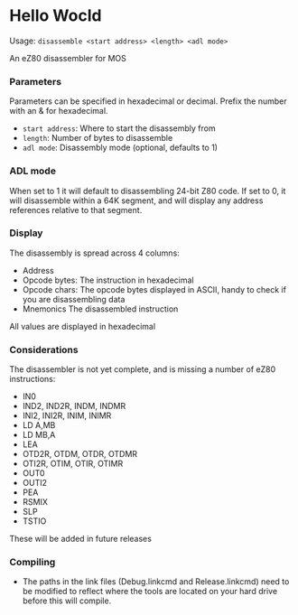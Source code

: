 # Hello Wocld

Usage: `disassemble <start address> <length> <adl mode>`

An eZ80 disassembler for MOS

### Parameters

Parameters can be specified in hexadecimal or decimal. Prefix the number with an & for hexadecimal.

- `start address`: Where to start the disassembly from
- `length`: Number of bytes to disassemble
- `adl mode`: Disassembly mode (optional, defaults to 1)

### ADL mode

When set to 1 it will default to disassembling 24-bit Z80 code. If set to 0, it will disassemble within a 64K segment, and will display any address references relative to that segment.

### Display

The disassembly is spread across 4 columns:

- Address
- Opcode bytes: The instruction in hexadecimal
- Opcode chars: The opcode bytes displayed in ASCII, handy to check if you are disassembling data
- Mnemonics The disassembled instruction

All values are displayed in hexadecimal

### Considerations

The disassembler is not yet complete, and is missing a number of eZ80 instructions:

- IN0
- IND2, IND2R, INDM, INDMR
- INI2, INI2R, INIM, INIMR
- LD A,MB
- LD MB,A
- LEA
- OTD2R, OTDM, OTDR, OTDMR
- OTI2R, OTIM, OTIR, OTIMR
- OUT0
- OUTI2
- PEA
- RSMIX
- SLP
- TSTIO

These will be added in future releases

### Compiling

- The paths in the link files (Debug.linkcmd and Release.linkcmd) need to be modified to reflect where the tools are located on your hard drive before this will compile.